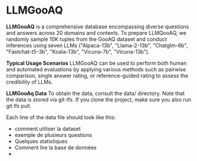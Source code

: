 # LLMGooAQ
**LLMGooAQ** is a comprehensive database encompassing diverse questions and answers across 20 domains and contexts. To prepare LLMQooAQ, we randomly sample 10K tuples from the GooAQ dataset and conduct inferences using seven LLMs ("Alpaca-13b", "Llama-2-13b", "Chatglm-6b", "Fastchat-t5-3b", "Koala-13b", "Vicuna-7b", "Vicuna-13b").


**Typical Usage Scenarios**
LLMGooAQ can be used to perform both human and automated evaluations by applying various methods such as pairwise comparison, single answer rating, or reference-guided rating to assess the credibility of LLMs. 


**LLMGooAq Data**
To obtain the data, consult the data/ directory. Note that the data is stored via git-lfs. If you clone the project, make sure you also run git lfs pull.

Each line of the data file should look like this:

- comment utiliser la dataset
- exemple de plusieurs questions
- Quelques statistiques
- Comment lire la base de données
- 

